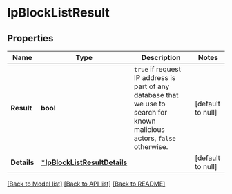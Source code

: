 # IpBlockListResult

## Properties
Name | Type | Description | Notes
------------ | ------------- | ------------- | -------------
**Result** | **bool** | `true` if request IP address is part of any database that we use to search for known malicious actors, `false` otherwise.  | [default to null]
**Details** | [***IpBlockListResultDetails**](IpBlockListResult_details.md) |  | [default to null]

[[Back to Model list]](../README.md#documentation-for-models) [[Back to API list]](../README.md#documentation-for-api-endpoints) [[Back to README]](../README.md)

